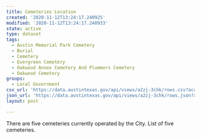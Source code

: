 ```yaml
---
title: Cemeteries Location
created: '2020-11-12T13:24:17.240925'
modified: '2020-11-12T13:24:17.240933'
state: active
type: dataset
tags:
  - Austin Memorial Park Cemetery
  - Burial
  - Cemetery
  - Evergreen Cemetery
  - Oakwood Annex Cemetery And Plummers Cemetery
  - Oakwood Cemetery
groups:
  - Local Government
csv_url: 'https://data.austintexas.gov/api/views/a2zj-3chk/rows.csv?accessType=DOWNLOAD'
json_url: 'https://data.austintexas.gov/api/views/a2zj-3chk/rows.json?accessType=DOWNLOAD'
layout: post

---
```

There are five cemeteries currently operated by the City.  List of five cemeteries.
